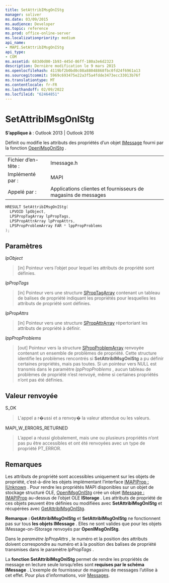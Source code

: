 ```yaml
---
title: SetAttribIMsgOnIStg
manager: soliver
ms.date: 03/09/2015
ms.audience: Developer
ms.topic: reference
ms.prod: office-online-server
ms.localizationpriority: medium
api_name:
- MAPI.SetAttribIMsgOnIStg
api_type:
- COM
ms.assetid: 683d0d00-1b93-445d-86ff-180a3e6d2323
description: Dernière modification le 9 mars 2015
ms.openlocfilehash: 4119bf2b0bd0c08a88048868fbc0fd24f6961a13
ms.sourcegitcommit: 5969c693475e22a3f5a4fdde3473ecc33013b76f
ms.translationtype: MT
ms.contentlocale: fr-FR
ms.lasthandoff: 02/09/2022
ms.locfileid: "62464851"
---
```

# <a name="setattribimsgonistg"></a>SetAttribIMsgOnIStg

  
  
**S’applique à** : Outlook 2013 | Outlook 2016 
  
Définit ou modifie les attributs des propriétés d’un objet [IMessage](imessageimapiprop.md) fourni par la fonction [OpenIMsgOnIStg](openimsgonistg.md) . 
  
|||
|:-----|:-----|
|Fichier d’en-tête :  <br/> |Imessage.h  <br/> |
|Implémenté par :  <br/> |MAPI  <br/> |
|Appelé par :  <br/> |Applications clientes et fournisseurs de magasins de messages  <br/> |
   
```cpp
HRESULT SetAttribIMsgOnIStg(
  LPVOID lpObject,
  LPSPropTagArray lpPropTags,
  LPSPropAttrArray lpPropAttrs,
  LPSPropProblemArray FAR * lppPropProblems
);
```

## <a name="parameters"></a>Paramètres

 _lpObject_
  
> [in] Pointeur vers l’objet pour lequel les attributs de propriété sont définies. 
    
 _lpPropTags_
  
> [in] Pointeur vers une structure [SPropTagArray](sproptagarray.md) contenant un tableau de balises de propriété indiquant les propriétés pour lesquelles les attributs de propriété sont définies. 
    
 _lpPropAttrs_
  
> [in] Pointeur vers une structure [SPropAttrArray](spropattrarray.md) répertoriant les attributs de propriété à définir. 
    
 _lppPropProblems_
  
> [out] Pointeur vers la structure [SPropProblemArray](spropproblemarray.md) renvoyée contenant un ensemble de problèmes de propriété. Cette structure identifie les problèmes rencontrés si **SetAttribIMsgOnIStg** a pu définir certaines propriétés, mais pas toutes. Si un pointeur vers NULL est transmis dans le paramètre _lppPropProblems_ , aucun tableau de problèmes de propriété n’est renvoyé, même si certaines propriétés n’ont pas été définies. 
    
## <a name="return-value"></a>Valeur renvoyée

S_OK 
  
> L'appel a r�ussi et a renvoy� la valeur attendue ou les valeurs.
    
MAPI_W_ERRORS_RETURNED 
  
> L’appel a réussi globalement, mais une ou plusieurs propriétés n’ont pas pu être accessibles et ont été renvoyées avec un type de propriété PT_ERROR.
    
## <a name="remarks"></a>Remarques

Les attributs de propriété sont accessibles uniquement sur les objets de propriété, c’est-à-dire les objets implémentant l’interface [IMAPIProp : IUnknown](imapipropiunknown.md) . Pour rendre les propriétés MAPI disponibles sur un objet de stockage structuré OLE, [OpenIMsgOnIStg](openimsgonistg.md) crée un objet [IMessage : IMAPIProp](imessageimapiprop.md) au-dessus de l’objet OLE **IStorage** . Les attributs de propriété de ces objets peuvent être définies ou modifiées avec **SetAttribIMsgOnIStg** et récupérées avec [GetAttribIMsgOnIStg](getattribimsgonistg.md). 
  
 **Remarque** **: GetAttribIMsgOnIStg** et **SetAttribIMsgOnIStg** ne fonctionnent pas sur tous **les objets IMessage** . Elles ne sont valides que pour les objets IMessage-on-IStorage renvoyés par **OpenIMsgOnIStg**. 
  
Dans le  _paramètre lpPropAttrs_ , le numéro et la position des attributs doivent correspondre au numéro et à la position des balises de propriété transmises dans le paramètre _lpPropTags_ . 
  
La **fonction SetAttribIMsgOnIStg** permet de rendre les propriétés de message en lecture seule lorsqu’elles sont **requises par le schéma IMessage** . L’exemple de fournisseur de magasins de messages l’utilise à cet effet. Pour plus d’informations, voir [Messages](mapi-messages.md). 
  

